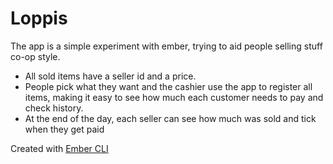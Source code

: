 # Loppis

The app is a simple experiment with ember, trying to aid people selling stuff co-op style. 

* All sold items have a seller id and a price.
* People pick what they want and the cashier use the app to register all items, 
making it easy to see how much each customer needs to pay and check history.
* At the end of the day, each seller can see how much was sold and tick when they get paid 

Created with [Ember CLI](http://www.ember-cli.com/)
